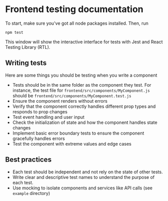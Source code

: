 # Frontend testing documentation

To start, make sure you've got all node packages installed. 
Then, run 

```
npm test
```

This window will show the interactive interface for tests 
with Jest and React Testing Library (RTL). 

## Writing tests

Here are some things you should be testing when you write a component

- Tests should be in the same folder as the component they test. For instance, the test file for `frontend/src/components/MyComponent.js` should be `frontend/src/components/MyComponent.test.js`
- Ensure the component renders without errors
- Verify that the component correctly handles different prop types and responds to prop changes
- Test event handling and user input
- Check the initialization of state and how the component handles state changes
- Implement basic error boundary tests to ensure the component gracefully handles errors
- Test the component with extreme values and edge cases

## Best practices

- Each test should be independent and not rely on the state of other tests.
- Write clear and descriptive test names to understand the purpose of each test.
- Use mocking to isolate components and services like API calls (see `example` directory)
